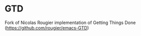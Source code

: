 # GTD
Fork of Nicolas Rougier implementation of Getting Things Done (https://github.com/rougier/emacs-GTD)

